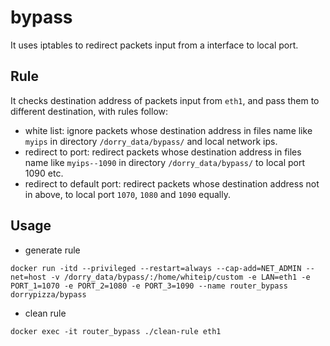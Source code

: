 # bypass
It uses iptables to redirect packets input from a interface to local port.

## Rule
It checks destination address of packets input from `eth1`, and pass them to different destination, with rules follow:
* white list:
    ignore packets whose destination address in files name like `myips` in directory `/dorry_data/bypass/` and local network ips.
* redirect to port:
    redirect packets whose destination address in files name like `myips--1090` in directory `/dorry_data/bypass/` to local port 1090 etc.
* redirect to default port:
	redirect packets whose destination address not in above, to local port `1070`, `1080` and `1090` equally.

## Usage
* generate rule
```
docker run -itd --privileged --restart=always --cap-add=NET_ADMIN --net=host -v /dorry_data/bypass/:/home/whiteip/custom -e LAN=eth1 -e PORT_1=1070 -e PORT_2=1080 -e PORT_3=1090 --name router_bypass dorrypizza/bypass
```

* clean rule
```
docker exec -it router_bypass ./clean-rule eth1
```
